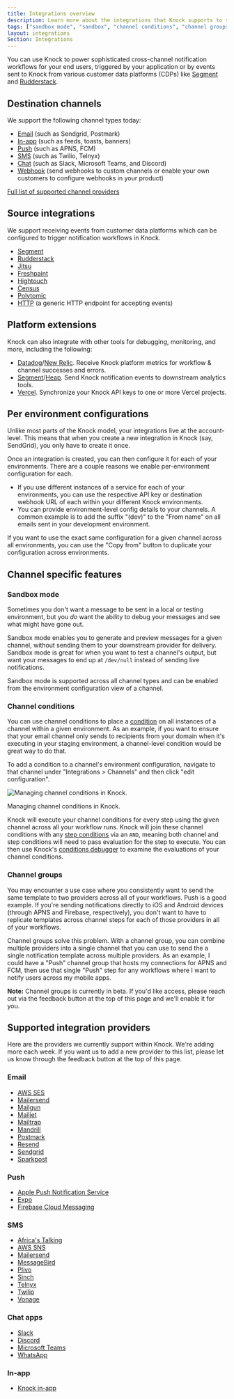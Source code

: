 ```yaml
---
title: Integrations overview
description: Learn more about the integrations that Knock supports to send notifications and receive events. Send notifications to Email, SMS, Push, and Chat apps like Slack with a single API call and trigger them via events from your customer data platforms.
tags: ["sandbox mode", "sandbox", "channel conditions", "channel groups"]
layout: integrations
Section: Integrations
---
```


You can use Knock to power sophisticated cross-channel notification workflows for your end users, triggered by your application or by events sent to Knock from various customer data platforms (CDPs) like [Segment](https://segment.com) and [Rudderstack](https://rudderstack.com).

## Destination channels

We support the following channel types today:

- [Email](/integrations/email/overview) (such as Sendgrid, Postmark)
- [In-app](/integrations/in-app/overview) (such as feeds, toasts, banners)
- [Push](/integrations/push/overview) (such as APNS, FCM)
- [SMS](/integrations/sms/overview) (such as Twilio, Telnyx)
- [Chat](/integrations/chat/overview) (such as Slack, Microsoft Teams, and Discord)
- [Webhook](/integrations/webhook/overview) (send webhooks to custom channels or enable your own customers to configure webhooks in your product)

[Full list of supported channel providers](https://knock.app/integrations?type=channel)

## Source integrations

We support receiving events from customer data platforms which can be configured to trigger notification workflows in Knock.

- [Segment](/integrations/sources/segment)
- [Rudderstack](/integrations/sources/rudderstack)
- [Jitsu](/integrations/sources/jitsu)
- [Freshpaint](/integrations/sources/freshpaint)
- [Hightouch](/integrations/sources/hightouch)
- [Census](/integrations/sources/census)
- [Polytomic](/integrations/sources/polytomic)
- [HTTP](/integrations/sources/http) (a generic HTTP endpoint for accepting events)

## Platform extensions

Knock can also integrate with other tools for debugging, monitoring, and more, including the following:

- [Datadog](/integrations/extensions/datadog)/[New Relic](/integrations/extensions/new-relic). Receive Knock platform metrics for workflow & channel successes and errors.
- [Segment](/integrations/extensions/segment)/[Heap](/integrations/extensions/heap). Send Knock notification events to downstream analytics tools.
- [Vercel](/integrations/extensions/vercel). Synchronize your Knock API keys to one or more Vercel projects.

## Per environment configurations

Unlike most parts of the Knock model, your integrations live at the account-level. This means that when you create a new integration in Knock (say, SendGrid), you only have to create it once.

Once an integration is created, you can then configure it for each of your environments. There are a couple reasons we enable per-environment configuration for each.

- If you use different instances of a service for each of your environments, you can use the respective API key or destination webhook URL of each within your different Knock environments.
- You can provide environment-level config details to your channels. A common example is to add the suffix "(dev)" to the "From name" on all emails sent in your development environment.

If you want to use the exact same configuration for a given channel across all environments, you can use the "Copy from" button to duplicate your configuration across environments.

## Channel specific features

### Sandbox mode

Sometimes you don't want a message to be sent in a local or testing environment, but you _do_ want the ability to debug your messages and see what might have gone out.

Sandbox mode enables you to generate and preview messages for a given channel, without sending them to your downstream provider for delivery. Sandbox mode is great for when you want to test a channel's output, but want your messages to end up at `/dev/null` instead of sending live notifications.

Sandbox mode is supported across all channel types and can be enabled from the environment configuration view of a channel.

### Channel conditions

You can use channel conditions to place a [condition](/send-and-manage-data/conditions) on all instances of a channel within a given environment. As an example, if you want to ensure that your email channel only sends to recipients from your domain when it's executing in your staging environment, a channel-level condition would be great way to do that.

To add a condition to a channel's environment configuration, navigate to that channel under "Integrations > Channels" and then click "edit configuration".

![Managing channel conditions in Knock.](/images/integrations/channel-conditions-editor.png)

<figcaption>Managing channel conditions in Knock.</figcaption>

Knock will execute your channel conditions for every step using the given channel across all your workflow runs. Knock will join these channel conditions with any [step conditions](/designing-workflows/step-conditions) via an `AND`, meaning both channel and step conditions will need to pass evaluation for the step to execute. You can then use Knock's [conditions debugger](/send-and-manage-data/conditions#debugging-conditions) to examine the evaluations of your channel conditions.

### Channel groups

You may encounter a use case where you consistently want to send the same template to two providers across all of your workflows. Push is a good example. If you're sending notifications directly to iOS and Android devices (through APNS and Firebase, respectively), you don't want to have to replicate templates across channel steps for each of those providers in all of your workflows.

Channel groups solve this problem. With a channel group, you can combine multiple providers into a single channel that you can use to send the a single notification template across multiple providers. As an example, I could have a "Push" channel group that hosts my connections for APNS and FCM, then use that single "Push" step for any workflows where I want to notify users across my mobile apps.

**Note:** Channel groups is currently in beta. If you'd like access, please reach out via the feedback button at the top of this page and we'll enable it for you.

## Supported integration providers

Here are the providers we currently support within Knock. We're adding more each week. If you want us to add a new provider to this list, please let us know through the feedback button at the top of this page.

### Email

- [AWS SES](/integrations/email/aws-ses)
- [Mailersend](/integrations/email/mailersend)
- [Mailgun](/integrations/email/mailgun)
- [Mailjet](/integrations/email/mailjet)
- [Mailtrap](/integrations/email/mailtrap)
- [Mandrill](/integrations/email/mandrill)
- [Postmark](/integrations/email/postmark)
- [Resend](/integrations/email/resend)
- [Sendgrid](/integrations/email/sendgrid)
- [Sparkpost](/integrations/email/sparkpost)

### Push

- [Apple Push Notification Service](/integrations/push/apns)
- [Expo](/integrations/push/expo)
- [Firebase Cloud Messaging](/integrations/push/firebase)

### SMS

- [Africa's Talking](/integrations/sms/africas-talking)
- [AWS SNS](/integrations/sms/aws-sns)
- [Mailersend](/integrations/sms/mailersend)
- [MessageBird](/integrations/sms/messagebird)
- [Plivo](/integrations/sms/plivo)
- [Sinch](/integrations/sms/sinch)
- [Telnyx](/integrations/sms/telnyx)
- [Twilio](/integrations/sms/twilio)
- [Vonage](/integrations/sms/vonage)

### Chat apps

- [Slack](/integrations/chat/slack)
- [Discord](/integrations/chat/discord)
- [Microsoft Teams](/integrations/chat/microsoft-teams)
- [WhatsApp](/integrations/chat/whatsapp)

### In-app

- [Knock in-app](/integrations/in-app/knock-feed)
